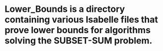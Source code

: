 # Lower_Bounds is a directory containing various Isabelle files that prove lower bounds for algorithms solving the SUBSET-SUM problem.

